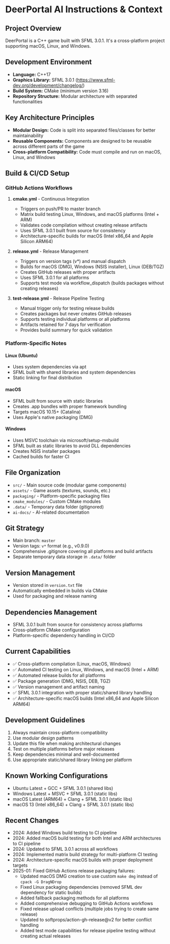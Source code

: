 # DeerPortal AI Instructions & Context

## Project Overview
DeerPortal is a C++ game built with SFML 3.0.1. It's a cross-platform project supporting macOS, Linux, and Windows.

## Development Environment
- **Language:** C++17
- **Graphics Library:** SFML 3.0.1 (https://www.sfml-dev.org/development/changelog/)
- **Build System:** CMake (minimum version 3.16)
- **Repository Structure:** Modular architecture with separated functionalities

## Key Architecture Principles
- **Modular Design:** Code is split into separated files/classes for better maintainability
- **Reusable Components:** Components are designed to be reusable across different parts of the game
- **Cross-platform Compatibility:** Code must compile and run on macOS, Linux, and Windows

## Build & CI/CD Setup

### GitHub Actions Workflows
1. **cmake.yml** - Continuous Integration
   - Triggers on push/PR to master branch
   - Matrix build testing Linux, Windows, and macOS platforms (Intel + ARM)
   - Validates code compilation without creating release artifacts
   - Uses SFML 3.0.1 built from source for consistency
   - Architecture-specific builds for macOS (Intel x86_64 and Apple Silicon ARM64)

2. **release.yml** - Release Management  
   - Triggers on version tags (v*) and manual dispatch
   - Builds for macOS (DMG), Windows (NSIS installer), Linux (DEB/TGZ)
   - Creates GitHub releases with proper artifacts
   - Uses SFML 3.0.1 for all platforms
   - Supports test mode via workflow_dispatch (builds packages without creating releases)

3. **test-release.yml** - Release Pipeline Testing
   - Manual trigger only for testing release builds
   - Creates packages but never creates GitHub releases
   - Supports testing individual platforms or all platforms
   - Artifacts retained for 7 days for verification
   - Provides build summary for quick validation

### Platform-Specific Notes

#### Linux (Ubuntu)
- Uses system dependencies via apt
- SFML built with shared libraries and system dependencies
- Static linking for final distribution

#### macOS
- SFML built from source with static libraries
- Creates .app bundles with proper framework bundling
- Targets macOS 10.15+ (Catalina)
- Uses Apple's native packaging (DMG)

#### Windows
- Uses MSVC toolchain via microsoft/setup-msbuild
- SFML built as static libraries to avoid DLL dependencies
- Creates NSIS installer packages
- Cached builds for faster CI

## File Organization
- `src/` - Main source code (modular game components)
- `assets/` - Game assets (textures, sounds, etc.)
- `packaging/` - Platform-specific packaging files
- `cmake_modules/` - Custom CMake modules
- `.data/` - Temporary data folder (gitignored)
- `ai-docs/` - AI-related documentation

## Git Strategy
- Main branch: `master`
- Version tags: `v*` format (e.g., v0.9.0)
- Comprehensive .gitignore covering all platforms and build artifacts
- Separate temporary data storage in `.data/` folder

## Version Management
- Version stored in `version.txt` file
- Automatically embedded in builds via CMake
- Used for packaging and release naming

## Dependencies Management
- SFML 3.0.1 built from source for consistency across platforms
- Cross-platform CMake configuration
- Platform-specific dependency handling in CI/CD

## Current Capabilities
- ✅ Cross-platform compilation (Linux, macOS, Windows)
- ✅ Automated CI testing on Linux, Windows, and macOS (Intel + ARM)
- ✅ Automated release builds for all platforms
- ✅ Package generation (DMG, NSIS, DEB, TGZ)
- ✅ Version management and artifact naming
- ✅ SFML 3.0.1 integration with proper static/shared library handling
- ✅ Architecture-specific macOS builds (Intel x86_64 and Apple Silicon ARM64)

## Development Guidelines
1. Always maintain cross-platform compatibility
2. Use modular design patterns
3. Update this file when making architectural changes
4. Test on multiple platforms before major releases
5. Keep dependencies minimal and well-documented
6. Use appropriate static/shared library linking per platform

## Known Working Configurations
- Ubuntu Latest + GCC + SFML 3.0.1 (shared libs)
- Windows Latest + MSVC + SFML 3.0.1 (static libs)  
- macOS Latest (ARM64) + Clang + SFML 3.0.1 (static libs)
- macOS 13 (Intel x86_64) + Clang + SFML 3.0.1 (static libs)

## Recent Changes
- 2024: Added Windows build testing to CI pipeline
- 2024: Added macOS build testing for both Intel and ARM architectures to CI pipeline
- 2024: Updated to SFML 3.0.1 across all workflows
- 2024: Implemented matrix build strategy for multi-platform CI testing
- 2024: Architecture-specific macOS builds with proper deployment targets
- 2025-01: Fixed GitHub Actions release packaging failures:
  - Updated macOS DMG creation to use custom `make dmg` instead of `cpack -G DragNDrop`
  - Fixed Linux packaging dependencies (removed SFML dev dependency for static builds)
  - Added fallback packaging methods for all platforms
  - Added comprehensive debugging to GitHub Actions workflows
  - Fixed release upload conflicts (multiple jobs trying to create same release)
  - Updated to softprops/action-gh-release@v2 for better conflict handling
  - Added test mode capabilities for release pipeline testing without creating actual releases 
